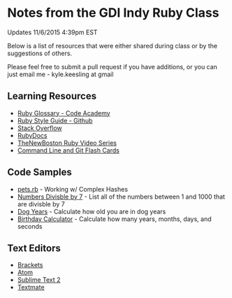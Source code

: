 # Notes from the GDI Indy Ruby Class
Updates 11/6/2015 4:39pm EST

Below is a list of resources that were either shared during class or by the suggestions of others. 

Please feel free to submit a pull request if you have additions, or you can just email me - kyle.keesling at gmail

## Learning Resources
- [Ruby Glossary - Code Academy](https://www.codecademy.com/articles/glossary-ruby)
- [Ruby Style Guide - Github](https://github.com/styleguide/ruby)
- [Stack Overflow](http://stackoverflow.com/questions/tagged/ruby)
- [RubyDocs](http://ruby-doc.org/core-2.2.0/)
- [TheNewBoston Ruby Video Series](https://www.youtube.com/playlist?list=PL1512BD72E7C9FFCA)
- [Command Line and Git Flash Cards](http://samkap.github.io/command-line-starter-kit/)

## Code Samples
- [pets.rb](https://gist.github.com/kylekeesling/91e500b05dec24d4b552) - Working w/ Complex Hashes
- [Numbers Divisble by 7](https://gist.github.com/kylekeesling/4523d06719e6284cc80f) - List all of the numbers between 1 and 1000 that are divisble by 7
- [Dog Years](https://gist.github.com/kylekeesling/5df807dc976a726e589e) - Calculate how old you are in dog years
- [Birthday Calculator](https://gist.github.com/bsjohnson/cab2d61107a21dce0b50) - Calculate how many years, months, days, and seconds

## Text Editors
- [Brackets](http://brackets.io)
- [Atom](https://atom.io)
- [Sublime Text 2](http://www.sublimetext.com/2)
- [Textmate](http://macromates.com)
